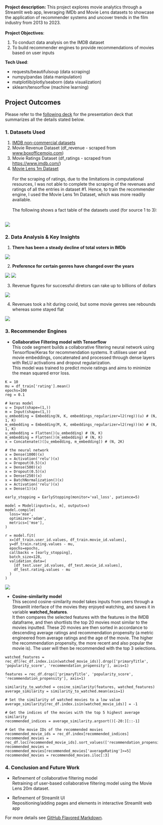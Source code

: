 
**Project description:** This project explores movie analytics through a Streamlit web app, leveraging IMDb and Movie Lens datasets to showcase the application of recommender systems and uncover trends in the film industry from 2013 to 2023.
<br><br>
**Project Objectives**: 
1. To conduct data analysis on the IMDB dataset
2. To build recommender engines to provide recommendations of movies based on user inputs

**Tech Used**:
- requests/beautifulsoup (data scraping)
- numpy/pandas (data manipulation)
- matplotlib/plotly/seaborn (data visualization)
- sklearn/tensorflow (machine learning)

## Project Outcomes
Please refer to the [following deck](/pdf/ppt1.pdf) for the presentation deck that summarizes all the details stated below.

### 1. Datasets Used

1. [IMDB non-commercial datasets](https://developer.imdb.com/non-commercial-datasets/)
2. Movie Revenue Dataset (df_revenue - scraped from www.boxofficemojo.com)
3. Movie Ratings Dataset (df_ratings - scraped from https://www.imdb.com/)
4. [Movie Lens 1m Dataset](https://grouplens.org/datasets/movielens/1m/)
<br><br>
For the scraping of ratings, due to the limitations in computational resources, I was not able to complete the scraping of the revenues and ratings of all the entries in dataset #1. Hence, to train the recommender engine, I used the Movie Lens 1m Dataset, which was more readily available.<br><br>
The following shows a fact table of the datasets used (for source 1 to 3):
<br><br>

<img src="images/fact_table.png?raw=true"/>

### 2. Data Analysis & Key Insights

1. **There has been a steady decline of total voters in IMDb**
<img src="images/P1_insight1.png?raw=true"/>

2. **Preference for certain genres have changed over the years**
<img src="images/P1_insight2_1.png?raw=true"/>
<img src="images/P1_insight2_2.png?raw=true"/>

3. Revenue figures for successful diretors can rake up to billions of dollars
<img src="images/P1_insight3.png?raw=true"/>

4. Revenues took a hit during covid, but some movie genres see rebounds whereas some stayed flat

<img src="images/P1_insight4.png?raw=true"/>

### 3. Recommender Engines

 
- **Collaborative Filtering model with Tensorflow**<br>
This code segment builds a collaborative filtering neural network using Tensorflow/Keras for
recommendation systems. It utilises user and movie embeddings, concatenated and processed through dense layers with ReLU activations and dropout regularization.<br>
This model was trained to predict movie ratings and aims to minimize the mean squared error loss.
 
```python3
K = 10
mu = df_train['rating'].mean()
epochs=100
reg = 0.1

# keras model
u = Input(shape=(1,))
m = Input(shape=(1,))
u_embedding = Embedding(N, K, embeddings_regularizer=l2(reg))(u) # (N, 1, K)
m_embedding = Embedding(M, K, embeddings_regularizer=l2(reg))(m) # (N, 1, K)
u_embedding = Flatten()(u_embedding) # (N, K)
m_embedding = Flatten()(m_embedding) # (N, K)
x = Concatenate()([u_embedding, m_embedding]) # (N, 2K)

# the neural network
x = Dense(1000)(x)
x = Activation('relu')(x)
x = Dropout(0.5)(x)
x = Dense(500)(x)
x = Dropout(0.5)(x)
x = Dense(250)(x)
x = BatchNormalization()(x)
x = Activation('relu')(x)
x = Dense(1)(x)

early_stopping = EarlyStopping(monitor='val_loss', patience=5)

model = Model(inputs=[u, m], outputs=x)
model.compile(
  loss='mse',
  optimizer='adam',
  metrics=['mse'],
)

r = model.fit(
  x=[df_train.user_id.values, df_train.movie_id.values],
  y=df_train.rating.values - mu,
  epochs=epochs,
  callbacks = [early_stopping],
  batch_size=128,
  validation_data=(
    [df_test.user_id.values, df_test.movie_id.values],
    df_test.rating.values - mu
  )
)
```

<img src="images/model.jpg?raw=true"/>

- **Cosine-similarity model**<br>
This second cosine-similarity model takes inputs from users through a Streamlit interface of the movies they enjoyed watching, and saves it in variable __watched_features__. <br>
It then compares the selected features with the features in the IMDB dataframe, and then shortlists the top 20 movies most similar to the movies inputted. These 20 movies are then sorted in accordance to descending average ratings and recommendation propensity (a metric engineered from average ratings and the age of the movie. The higher the recommendation propensity, the more recent and also popular the movie is). The user will then be recommended with the top 3 selections.

```python3
watched_features = rec_df[rec_df.index.isin(watched_movie_ids)].drop(['primaryTitle', 'popularity_score', 'recommendation_propensity'], axis=1)

features = rec_df.drop(['primaryTitle', 'popularity_score', 'recommendation_propensity'], axis=1)

similarity_to_watched = cosine_similarity(features, watched_features)
average_similarity = similarity_to_watched.mean(axis=1)

# Set the similarity of watched movies to a low value
average_similarity[rec_df.index.isin(watched_movie_ids)] = -1

# Get the indices of the movies with the top 5 highest average similarity
recommended_indices = average_similarity.argsort()[-20:][::-1]

# Get the movie IDs of the recommended movies
recommended_movie_ids = rec_df.index[recommended_indices]
recommended_movies = rec_df.loc[recommended_movie_ids].sort_values(['recommendation_propensity','averageRating'],ascending=False)
recommended_movies = recommended_movies[recommended_movies['averageRating']>=5]
recommended_movies = recommended_movies.iloc[:3]
```

### 4. Conclusion and Future Work

- Refinement of collaborative filtering model<br>
Retraining of user-based collaborative filtering model using the Movie Lens 20m dataset.

- Refinement of Streamlit UI<br>
Repositioning/adding pages and elements in interactive Streamlit web app



For more details see [GitHub Flavored Markdown](https://guides.github.com/features/mastering-markdown/).
